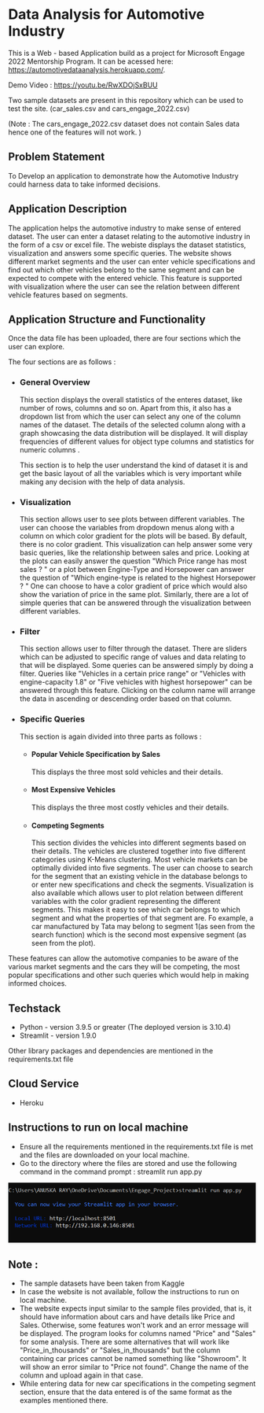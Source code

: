 # Data Analysis for Automotive Industry

This is a Web - based Application build as a project for Microsoft Engage 2022 Mentorship Program. It can be acessed here: https://automotivedataanalysis.herokuapp.com/. 

Demo Video : https://youtu.be/RwXDOjSxBUU 

Two sample datasets are present in this repository which can be used to test the site. (car_sales.csv and cars_engage_2022.csv)

(Note : The cars_engage_2022.csv dataset does not contain Sales data hence one of the features will not work. )

## Problem Statement

To Develop an application to demonstrate how the Automotive Industry could harness data to take informed decisions.

## Application Description 

The application helps the automotive industry to make sense of entered dataset. The user can enter a dataset relating to the automotive industry in the form of a csv or excel file. The webiste displays the dataset statistics, visualization and answers some specific queries. The website shows different market segments and the user can enter vehicle specifications and find out which other vehicles belong to the same segment and can be expected to compete with the entered vehicle. This feature is supported with visualization where the user can see the relation between different vehicle features based on segments. 

## Application Structure and Functionality

Once the data file has been uploaded, there are four sections which the user can explore. 

The four sections are as follows : 

* ### General Overview 
  This section displays the overall statistics of the enteres dataset, like number of rows, columns and so on. Apart from this, it also has a dropdown list from which  the user can select any one of the column names of the dataset. The details of the selected column along with a graph showcasing the data distribution will be displayed.   It will display frequencies of different values for object type columns and statistics for numeric columns .
  
  This section is to help the user understand the kind of dataset it is and get the basic layout of all the variables which is very important while making any decision with the help of data analysis. 
  
* ### Visualization
  This section allows user to see plots between different variables. The user can choose the variables from dropdown menus along with a column on which color gradient for the plots will be based. By default, there is no color gradient. This visualization can help answer some very basic queries, like the relationship between sales and price. Looking at the plots can easily answer the question "Which Price range has most sales ? " or a plot between Engine-Type and Horsepower can answer the question of "Which engine-type is related to the highest Horsepower ? " One can choose to have a color gradient of price which would also show the variation of price in the same plot. Similarly, there are a lot of simple queries that can be answered through the visualization between different variables. 
  
* ### Filter
  This section allows user to filter through the dataset. There are sliders which can be adjusted to specific range of values and data relating to that will be displayed. Some queries can be answered simply by doing a filter. Queries like "Vehicles in a certain price range" or "Vehicles with engine-capacity 1.8" or "Five vehicles with highest horsepower" can be answered through this feature. Clicking on the column name will arrange the data in ascending or descending order based on that column. 
  
* ### Specific Queries 
  This section is again divided into three parts as follows : 
  
  * #### Popular Vehicle Specification by Sales
    This displays the three most sold vehicles and their details.
  * #### Most Expensive Vehicles
    This displays the three most costly vehicles and their details.
  * #### Competing Segments
    This section divides the vehicles into different segments based on their details. The vehicles are clustered together into five different categories using K-Means clustering. Most vehicle markets can be optimally divided into five segments. The user can choose to search for the segment that an existing vehicle in the database belongs to or enter new specifications and check the segments. Visualization is also available which allows user to plot relation between different variables with the color gradient representing the different segments. This makes it easy to see which car belongs to which segment and what the properties of that segment are. Fo example, a car manufactured by Tata may belong to segment 1(as seen from the search function) which is the second most expensive segment (as seen from the plot). 
    
These features can allow the automotive companies to be aware of the various market segments and the cars they will be competing, the most popular specifications and other such queries which would help in making informed choices. 

## Techstack 
* Python - version 3.9.5 or greater (The deployed version is 3.10.4)
* Streamlit - version 1.9.0

Other library packages and dependencies are mentioned in the requirements.txt file

## Cloud Service 
* Heroku 

## Instructions to run on local machine 

* Ensure all the requirements mentioned in the requirements.txt file is met and the files are downloaded on your local machine.
* Go to the directory where the files are stored and use the following command in the command prompt : streamlit run app.py

![](terminal.png)

## Note : 
* The sample datasets have been taken from Kaggle
* In case the website is not available, follow the instructions to run on local machine.
* The website expects input similar to the sample files provided, that is, it should have information about cars and have details like Price and Sales. Otherwise, some features won't work and an error message will be displayed. The program looks for columns named "Price" and "Sales" for some analysis. There are some alternatives that will work like "Price_in_thousands" or "Sales_in_thousands" but the column containing car prices cannot be named something like "Showroom". It will show an error similar to "Price not found". Change the name of the column and upload again in that case. 
* While entering data for new car specifications in the competing segment section, ensure that the data entered is of the same format as the examples mentioned there.
